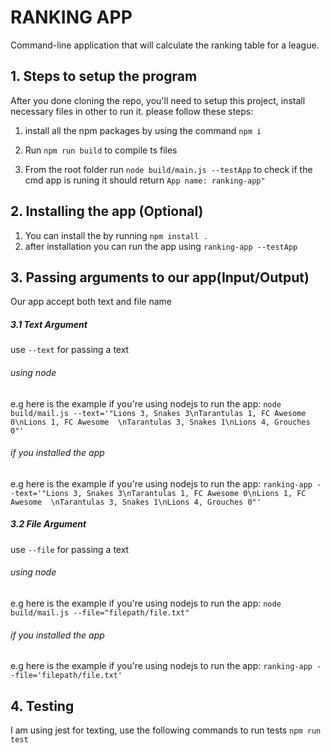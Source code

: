 # RANKING APP

Command-line application that will calculate the ranking table for a league.

## 1. Steps to setup the program

After you done cloning the repo, you'll need to setup this project, install necessary files in other to run it. please follow these steps: 

1. install all the npm packages by using the command 
`npm i`
2. Run `npm run build` to compile ts files

3. From the root folder run `node build/main.js --testApp` to check if the cmd app is runing it should return 
`App name: ranking-app"`

## 2. Installing the app (Optional)

1. You can install the by running `npm install .`
2. after installation you can run the app using `ranking-app --testApp`


## 3. Passing arguments to our app(Input/Output)

Our app accept both text and file name
##### 3.1 Text Argument 
use `--text` for passing a text
###### using node
e.g here is the example if you're using nodejs to run the app:
 `node build/mail.js --text='"Lions 3, Snakes 3\nTarantulas 1, FC Awesome 0\nLions 1, FC Awesome  \nTarantulas 3, Snakes 1\nLions 4, Grouches 0"'` 

###### if you installed the app
e.g here is the example if you're using nodejs to run the app:
 `ranking-app --text='"Lions 3, Snakes 3\nTarantulas 1, FC Awesome 0\nLions 1, FC Awesome  \nTarantulas 3, Snakes 1\nLions 4, Grouches 0"'` 



##### 3.2 File Argument 
use `--file` for passing a text
###### using node
e.g here is the example if you're using nodejs to run the app:
 `node build/mail.js --file="filepath/file.txt"` 

###### if you installed the app
e.g here is the example if you're using nodejs to run the app:
 `ranking-app --file='filepath/file.txt'` 

## 4. Testing
I am using jest for texting, use the following commands to run tests `npm run test`